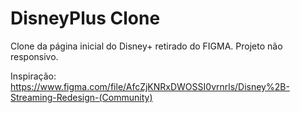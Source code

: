 # DisneyPlus Clone
Clone da página inicial do Disney+ retirado do FIGMA. Projeto não responsivo.

Inspiração: https://www.figma.com/file/AfcZjKNRxDWOSSI0vrnrls/Disney%2B-Streaming-Redesign-(Community)

